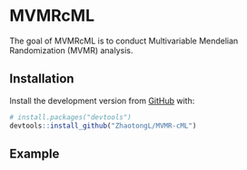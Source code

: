 
<!-- README.md is generated from README.Rmd. Please edit that file -->

# MVMRcML

<!-- badges: start -->
<!-- badges: end -->

The goal of MVMRcML is to conduct Multivariable Mendelian Randomization
(MVMR) analysis.

## Installation

Install the development version from [GitHub](https://github.com/) with:

``` r
# install.packages("devtools")
devtools::install_github("ZhaotongL/MVMR-cML")
```

## Example
